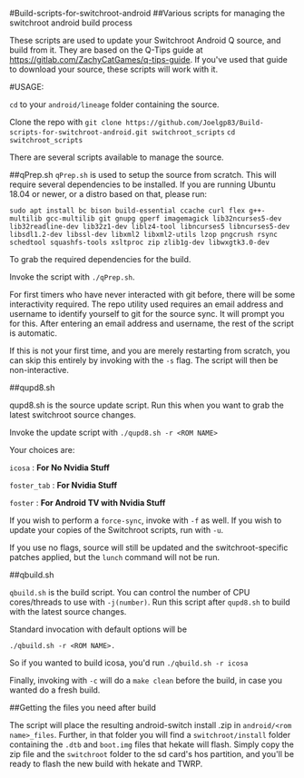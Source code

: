 #Build-scripts-for-switchroot-android
##Various scripts for managing the switchroot android build process

These scripts are used to update your Switchroot Android Q source, and build from it.  They are based on the Q-Tips guide at https://gitlab.com/ZachyCatGames/q-tips-guide.  If you've used that guide to download your source, these scripts will work with it.

#USAGE:

`cd` to your `android/lineage` folder containing the source.

Clone the repo with `git clone https://github.com/Joelgp83/Build-scripts-for-switchroot-android.git switchroot_scripts`
`cd switchroot_scripts`

There are several scripts available to manage the source.

##qPrep.sh
`qPrep.sh` is used to setup the source from scratch.  This will require several dependencies to be installed.  If you are running Ubuntu 18.04 or newer, or a distro based on that, please run:

```
sudo apt install bc bison build-essential ccache curl flex g++-multilib gcc-multilib git gnupg gperf imagemagick lib32ncurses5-dev lib32readline-dev lib32z1-dev liblz4-tool libncurses5 libncurses5-dev libsdl1.2-dev libssl-dev libxml2 libxml2-utils lzop pngcrush rsync schedtool squashfs-tools xsltproc zip zlib1g-dev libwxgtk3.0-dev
```

To grab the required dependencies for the build.

Invoke the script with `./qPrep.sh`.

For first timers who have never interacted with git before, there will be some interactivity required.  The repo utility used requires an email address and username to identify yourself to git for the source sync. It will prompt you for this.  After entering an email address and username, the rest of the script is automatic.

If this is not your first time, and you are merely restarting from scratch, you can skip this entirely by invoking with the `-s` flag. The script will then be non-interactive.

##qupd8.sh

qupd8.sh is the source update script.  Run this when you want to grab the latest switchroot source changes.

Invoke the update script with `./qupd8.sh -r <ROM NAME>` 
  
Your choices are:

`icosa` : **For No Nvidia Stuff**

`foster_tab` : **For Nvidia Stuff**

`foster` : **For Android TV with Nvidia Stuff**

If you wish to perform a `force-sync`, invoke with `-f` as well.  If you wish to update your copies of the Switchroot scripts, run with `-u`.

If you use no flags, source will still be updated and the switchroot-specific patches applied, but the `lunch` command will not be run.

##qbuild.sh

`qbuild.sh` is the build script. You can control the number of CPU cores/threads to use with `-j(number)`.  Run this script after `qupd8.sh` to build with the latest source changes.

Standard invocation with default options will be 

```
./qbuild.sh -r <ROM NAME>.
``` 

So if you wanted to build icosa, you'd run `./qbuild.sh -r icosa`  

Finally, invoking with `-c` will do a `make clean` before the build, in case you wanted do a fresh build.


##Getting the files you need after build

The script will place the resulting android-switch install .zip in `android/<rom name>_files`.  Further, in that folder you will find a `switchroot/install` folder containing the `.dtb` and `boot.img` files that hekate will flash. Simply copy the zip file and the `switchroot` folder to the sd card's hos partition, and you'll be ready to flash the new build with hekate and TWRP.



